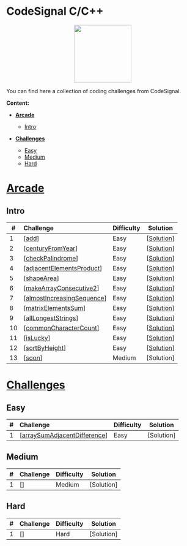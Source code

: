 
# CodeSignal C/C++


<p align="center">
    <a href="https://app.codesignal.com/profile/pogryziony" target="_blank">
        <img height=150 src="https://user-images.githubusercontent.com/91842746/164986886-541cc5d3-a276-4d1e-b3eb-d1b4479a99f2.jpg">
    </a>


You can find here a collection of coding challenges from CodeSignal.

**Content:**

 - [**Arcade**](#Arcade)
    - [Intro](#Intro)

 - [**Challenges**](#Challenges)
    - [Easy](#Easy)
    - [Medium](#Medium)
    - [Hard](#Hard)

# <u>Arcade</u>

## Intro

| #    | Challenge                                                    | Difficulty | Solution                                                     |
| ---- | :----------------------------------------------------------- | :--------- | ------------------------------------------------------------ |
| 1    | [<a href="https://app.codesignal.com/arcade/intro/level-1/jwr339Kq6e3LQTsfa">add</a>]| Easy       | [<a href="https://github.com/Pogryziony/CodeSignal/blob/master/Arcade/add.java">Solution</a>] |
| 2    | [<a href="https://app.codesignal.com/arcade/intro/level-1/egbueTZRRL5Mm4TXN">centuryFromYear</a>]| Easy       | [<a href="https://github.com/Pogryziony/CodeSignal/blob/master/Arcade/centuryFromYear.java">Solution</a>] |
| 3    | [<a href="https://app.codesignal.com/arcade/intro/level-1/s5PbmwxfECC52PWyQ">checkPalindrome</a>]| Easy       | [<a href="https://github.com/Pogryziony/CodeSignal/blob/master/Arcade/checkPalindrome.java">Solution</a>] |
| 4    | [<a href="https://app.codesignal.com/arcade/intro/level-2/xzKiBHjhoinnpdh6m">adjacentElementsProduct</a>]| Easy       | [<a href="https://github.com/Pogryziony/CodeSignal/blob/master/Arcade/adjacentElementsProduct.java">Solution</a>] |
| 5    | [<a href="https://app.codesignal.com/arcade/intro/level-2/yuGuHvcCaFCKk56rJ">shapeArea</a>]| Easy       | [<a href="https://github.com/Pogryziony/CodeSignal/blob/master/Arcade/shapeArea.java">Solution</a>] |
| 6    | [<a href="https://app.codesignal.com/arcade/intro/level-2/bq2XnSr5kbHqpHGJC">makeArrayConsecutive2</a>]| Easy       | [<a href="https://github.com/Pogryziony/CodeSignal/blob/master/Arcade/makeArrayConsecutive2.java">Solution</a>] |
| 7    | [<a href="https://app.codesignal.com/arcade/intro/level-2/2mxbGwLzvkTCKAJMG">almostIncreasingSequence</a>]| Easy       | [<a href="https://github.com/Pogryziony/CodeSignal/blob/master/Arcade/almostIncreasingSequence">Solution</a>] |
| 8    | [<a href="https://app.codesignal.com/arcade/intro/level-2/xskq4ZxLyqQMCLshr">matrixElementsSum</a>]| Easy       | [<a href="https://github.com/Pogryziony/CodeSignal/blob/master/Arcade/matrixElementsSum.java">Solution</a>] |
| 9    | [<a href="https://app.codesignal.com/arcade/intro/level-3/fzsCQGYbxaEcTr2bL">allLongestStrings</a>]| Easy       | [<a href="https://github.com/Pogryziony/CodeSignal/blob/master/Arcade/allLongestStrings.java">Solution</a>] |
| 10    | [<a href="https://app.codesignal.com/arcade/intro/level-3/JKKuHJknZNj4YGL32">commonCharacterCount</a>]| Easy       | [<a href="https://github.com/Pogryziony/CodeSignal/blob/master/Arcade/commonCharacterCount.java">Solution</a>] |
| 11    | [<a href="https://app.codesignal.com/arcade/intro/level-3/3AdBC97QNuhF6RwsQ">isLucky</a>]| Easy       | [<a href="https://github.com/Pogryziony/CodeSignal/blob/master/Arcade/isLucky.java">Solution</a>] |
| 12    | [<a href="https://app.codesignal.com/arcade/intro/level-3/D6qmdBL2NYz49XHwM">sortByHeight</a>]| Easy       | [<a href="https://github.com/Pogryziony/CodeSignal/blob/master/Arcade/sortByHeight.java">Solution</a>] |
| 13    | [<a href="">soon</a>]|   Medium    | [Solution] |


# <u>Challenges</u>

## Easy
| #    | Challenge                                                    | Difficulty | Solution                                                     |
| ---- | :----------------------------------------------------------- | :--------- | ------------------------------------------------------------ |
| 1    | [<a href="https://app.codesignal.com/challenge/h7i7qTRoon4KSekYk">arraySumAdjacentDifference</a>]| Easy       | [Solution] |
## Medium
| #    | Challenge                                                    | Difficulty | Solution                                                     |
| ---- | :----------------------------------------------------------- | :--------- | ------------------------------------------------------------ |
| 1    | [<a href=""></a>]| Medium       | [Solution] |
## Hard
| #    | Challenge                                                    | Difficulty | Solution                                                     |
| ---- | :----------------------------------------------------------- | :--------- | ------------------------------------------------------------ |
| 1    | [<a href=""></a>]| Hard       | [Solution] |
